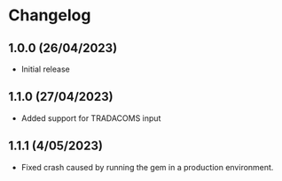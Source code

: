 # Changelog

## 1.0.0 (26/04/2023)

* Initial release

## 1.1.0 (27/04/2023)

* Added support for TRADACOMS input

## 1.1.1 (4/05/2023)

* Fixed crash caused by running the gem in a production environment.
